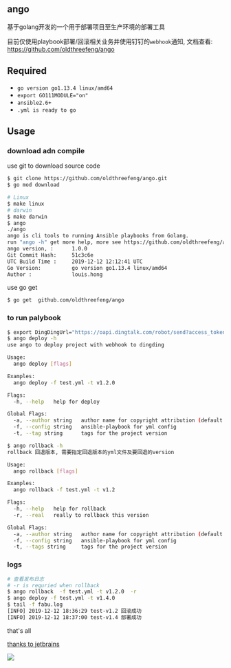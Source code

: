 ## ango

基于golang开发的一个用于部署项目至生产环境的部署工具

目前仅使用playbook部署/回滚相关业务并使用钉钉的`webhook`通知, 文档查看: https://github.com/oldthreefeng/ango

## Required

- `go version go1.13.4 linux/amd64`
- `export GO111MODULE="on"`
- `ansible2.6+`
- `.yml is ready to go`

## Usage

### download adn compile

use git to download source code

```bash
$ git clone https://github.com/oldthreefeng/ango.git
$ go mod download

# Linux
$ make linux
# darwin
$ make darwin
$ ango 
./ango
ango is cli tools to running Ansible playbooks from Golang.
run "ango -h" get more help, more see https://github.com/oldthreefeng/ango
ango version, :      1.0.0
Git Commit Hash:     51c3c6e
UTC Build Time :     2019-12-12 12:12:41 UTC
Go Version:          go version go1.13.4 linux/amd64
Author :             louis.hong
```

use go get 

```bash
$ go get  github.com/oldthreefeng/ango
```

### to run palybook

```bash
$ export DingDingUrl="https://oapi.dingtalk.com/robot/send?access_token=*****"
$ ango deploy -h 
use ango to deploy project with webhook to dingding

Usage:
  ango deploy [flags]

Examples:
  ango deploy -f test.yml -t v1.2.0

Flags:
  -h, --help   help for deploy

Global Flags:
  -a, --author string   author name for copyright attribution (default "louis.hong")
  -f, --config string   ansible-playbook for yml config
  -t, --tag string      tags for the project version

$ ango rollback -h
rollback 回退版本, 需要指定回退版本的yml文件及要回退的version

Usage:
  ango rollback [flags]

Examples:
  ango rollback -f test.yml -t v1.2

Flags:
  -h, --help   help for rollback
  -r, --real   really to rollback this version

Global Flags:
  -a, --author string   author name for copyright attribution (default "louis.hong")
  -f, --config string   ansible-playbook for yml config
  -t, --tags string     tags for the project version
```

### logs

```bash 
# 查看发布日志
# -r is requried when rollback
$ ango rollback  -f test.yml -t v1.2.0  -r
$ ango deploy -f test.yml -t v1.4.0
$ tail -f fabu.log
[INFO] 2019-12-12 18:36:29 test-v1.2 回滚成功
[INFO] 2019-12-12 18:37:00 test-v1.4 部署成功
```

that's all

[thanks to jetbrains](https://www.jetbrains.com/?from=ginuse)

![](https://www.jetbrains.com/company/brand/img/jetbrains_logo.png)
